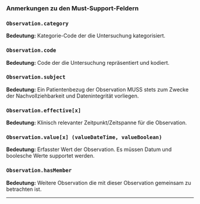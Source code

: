 ### Anmerkungen zu den Must-Support-Feldern

### `Observation.category`

**Bedeutung:** Kategorie-Code der die Untersuchung kategorisiert.

### `Observation.code`

**Bedeutung:** Code der die Untersuchung repräsentiert und kodiert.

### `Observation.subject`

**Bedeutung:** Ein Patientenbezug der Observation MUSS stets zum Zwecke der Nachvollziehbarkeit und Datenintegrität vorliegen. 

### `Observation.effective[x]`

**Bedeutung:** Klinisch relevanter Zeitpunkt/Zeitspanne für die Observation.

### `Observation.value[x] (valueDateTime, valueBoolean)`

**Bedeutung:** Erfasster Wert der Observation. Es müssen Datum und boolesche Werte supportet werden. 

### `Observation.hasMember`

**Bedeutung:** Weitere Observation die mit dieser Observation gemeinsam zu betrachten ist. 

---
